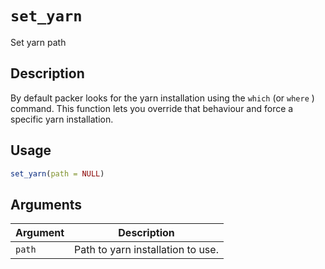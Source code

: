 # `set_yarn`

Set yarn path


## Description

By default packer looks for the yarn installation using
 the `which` (or `where` ) command.
 This function lets you override that behaviour and
 force a specific yarn installation.


## Usage

```r
set_yarn(path = NULL)
```


## Arguments

Argument      |Description
------------- |----------------
`path`     |     Path to yarn installation to use.


